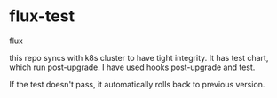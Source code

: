 # flux-test
flux

this repo syncs with k8s cluster to have tight integrity.
It has test chart, which run post-upgrade. I have used hooks post-upgrade and test.

If the test doesn't pass, it automatically rolls back to previous version.


